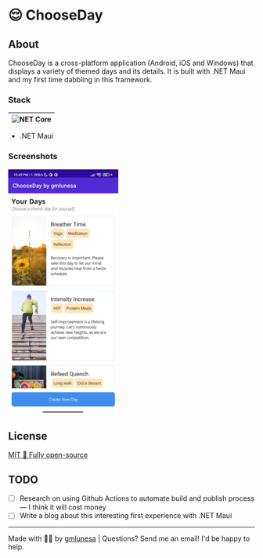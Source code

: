# 😌 ChooseDay

## About

ChooseDay is a cross-platform application (Android, iOS and Windows) that displays a variety of themed days and its details. It is built with .NET Maui and my first time dabbling in this framework.

### Stack

| <img src="https://upload.wikimedia.org/wikipedia/commons/e/ee/.NET_Core_Logo.svg" width="100" height="100" alt="NET Core"> |
| -------------------------------------------------------------------------------------------------------------------------- |

- .NET Maui

### Screenshots

<img src="https://github.com/gmlunesa/ChooseDay/blob/master/Assets/Images/choosedayscreenshot.jpg" height="500" alt="NET Core">

## License

[MIT 🌱 Fully open-source](https://github.com/gmlunesa/ChooseDay/blob/master/LICENSE.txt)

## TODO

- [ ] Research on using Github Actions to automate build and publish process — I think it will cost money
- [ ] Write a blog about this interesting first experience with .NET Maui

---

Made with 💫✨ by [gmlunesa](https://gmlunesa.com) | Questions? Send me an email! I'd be happy to help.
